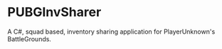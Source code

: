 # PUBGInvSharer
A C#, squad based, inventory sharing application for PlayerUnknown's BattleGrounds.
